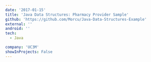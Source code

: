 ```yaml
---
date: '2017-01-15'
title: 'Java Data Structures: Pharmacy Provider Sample'
github: 'https://github.com/Morcu/Java-Data-Structures-Example'
external: ''
android: ''
tech:
  - Java

company: 'UC3M'
showInProjects: False
---
```

